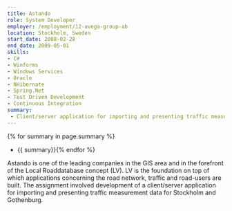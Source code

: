 ```yaml
---
title: Astando
role: System Developer
employer: /employment/12-avega-group-ab
location: Stockholm, Sweden
start_date: 2008-02-28
end_date: 2009-05-01
skills: 
- C#
- Winforms
- Windows Services
- Oracle
- NHibernate
- Spring.Net
- Test Driven Development
- Continuous Integration
summary:
 - Client/server application for importing and presenting traffic measurement data for Stockholm and Gothenburg.
---
```

{% for summary in page.summary %}
* {{ summary}}{% endfor %}
<!--more-->
Astando is one of the leading companies in the GIS area and in the forefront of the Local Roaddatabase concept (LV). 
LV is the foundation on top of which applications concerning the road network, traffic and road-users are built. 
The assignment involved development of a client/server application for importing and presenting traffic measurement data for Stockholm and Gothenburg.